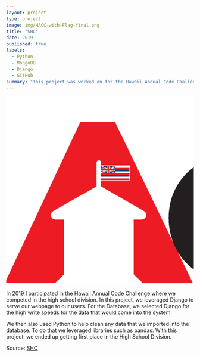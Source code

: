 ```yaml
---
layout: project
type: project
image: img/HACC-with-Flag-final.png
title: "SHC"
date: 2019
published: true
labels:
  - Python
  - MongoDB
  - Django
  - GitHub
summary: "This project was worked on for the Hawaii Annual Code Challenege where we created a website to help HECO track power for car chargers"
---
```


<img class="img-fluid" src="../img/HACC-with-Flag-final.png">

In 2019 I participated in the Hawaii Annual Code Challenge where we competed in the high school division. In this project, we leveraged Django to serve our webpage to our users.
For the Database, we selected Django for the high write speeds for the data that would come into the system.

We then also used Python to help clean any data that we imported into the database. To do that we leveraged libraries such as pandas. With this project, we ended up getting first
place in the High School Division.

Source: <a href="https://github.com/HACC2019/shc">SHC</a>
